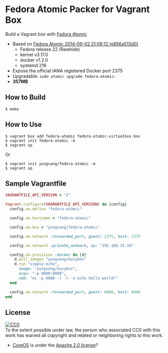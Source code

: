 # Fedora Atomic Packer for Vagrant Box

Build a Vagrant box with [Fedora Atomic](http://www.projectatomic.io/)

- Based on [Fedora Atomic 2014-09-02 21:09:12 (e856a513d0)](http://dl.fedoraproject.org/pub/alt/fedora-atomic/repo/refs/heads/fedora-atomic/rawhide/x86_64/)
	- Fedora release 22 (Rawhide)
	- kernel v3.17.0
	- docker v1.2.0
	- systemd 216
- Expose the official IANA registered Docker port 2375
- Upgradable: `sudo atomic upgrade fedora-atomic:`
- **357MB**

## How to Build

```
$ make
```

## How to Use

```
$ vagrant box add fedora-atomic fedora-atomic-virtualbox.box
$ vagrant init fedora-atomic -m
$ vagrant up
```

Or

```
$ vagrant init yungsang/fedora-atomic -m
$ vagrant up
```

## Sample Vagrantfile

```ruby
VAGRANTFILE_API_VERSION = "2"

Vagrant.configure(VAGRANTFILE_API_VERSION) do |config|
  config.vm.define "fedora-atomic"

  config.vm.hostname = "fedora-atomic"

  config.vm.box = "yungsang/fedora-atomic"

  config.vm.network :forwarded_port, guest: 2375, host: 2375

  config.vm.network :private_network, ip: "192.168.33.10"

  config.vm.provision :docker do |d|
    d.pull_images "yungsang/busybox"
    d.run "simple-echo",
      image: "yungsang/busybox",
      args: "-p 8080:8080",
      cmd: "nc -p 8080 -l -l -e echo hello world!"
  end

  config.vm.network :forwarded_port, guest: 8080, host: 8080
end
```

## License

[![CC0](http://i.creativecommons.org/p/zero/1.0/88x31.png)](http://creativecommons.org/publicdomain/zero/1.0/)  
To the extent possible under law, the person who associated CC0 with this work has waived all copyright and related or neighboring rights to this work.

- [CoreOS](https://coreos.com/) is under the [Apache 2.0 license](http://www.apache.org/licenses/LICENSE-2.0)?
